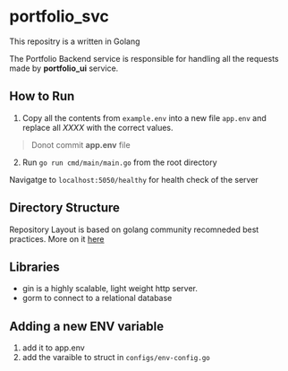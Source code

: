 # portfolio_svc

This repositry is a written in Golang 

The Portfolio Backend service is responsible for handling all the requests made by **portfolio_ui** service. 

## How to Run
1. Copy all the contents from `example.env` into a new file `app.env`  and replace all *XXXX* with the correct values. 
> Donot commit **app.env** file
2. Run `go run cmd/main/main.go` from the root directory

Navigatge to `localhost:5050/healthy` for health check of the server

## Directory Structure

Repository Layout is based on golang community recomneded best practices. More on it [here](https://github.com/golang-standards/project-layout) 

## Libraries 

- gin is a highly scalable, light weight http server. 
- gorm to connect to a relational database 

## Adding a new ENV variable
1. add it to app.env
1. add the varaible to struct in `configs/env-config.go`
